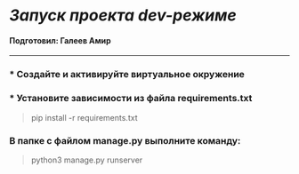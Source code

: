 # __*Запуск проекта dev-режиме*__
#### __Подготовил: Галеев Амир__
***
### * Создайте и активируйте виртуальное окружение
### * Установите зависимости из файла requirements.txt
> pip install -r requirements.txt
### В папке с файлом manage.py выполните команду:
> python3 manage.py runserver
